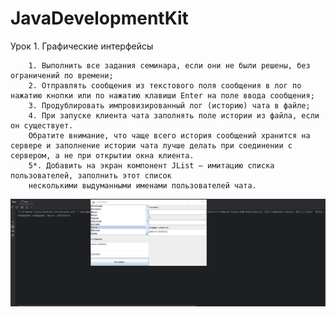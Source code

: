 # JavaDevelopmentKit


Урок 1. Графические интерфейсы


        1. Выполнить все задания семинара, если они не были решены, без ограничений по времени;
        2. Отправлять сообщения из текстового поля сообщения в лог по нажатию кнопки или по нажатию клавиши Enter на поле ввода сообщения;
        3. Продублировать импровизированный лог (историю) чата в файле;
        4. При запуске клиента чата заполнять поле истории из файла, если он существует. 
        Обратите внимание, что чаще всего история сообщений хранится на сервере и заполнение истории чата лучше делать при соединении с сервером, а не при открытии окна клиента.
        5*. Добавить на экран компонент JList – имитацию списка пользователей, заполнить этот список
        несколькими выдуманными именами пользователей чата.

![chat](/Scr/Screenshot_1.jpg)